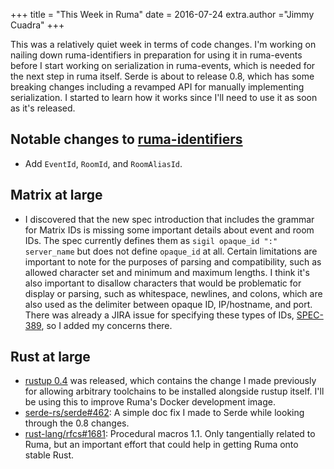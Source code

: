 +++
title = "This Week in Ruma"
date = 2016-07-24
extra.author ="Jimmy Cuadra"
+++

This was a relatively quiet week in terms of code changes.
I'm working on nailing down ruma-identifiers in preparation for using it in ruma-events before I start working on serialization in ruma-events, which is needed for the next step in ruma itself.
Serde is about to release 0.8, which has some breaking changes including a revamped API for manually implementing serialization.
I started to learn how it works since I'll need to use it as soon as it's released.

## Notable changes to [ruma-identifiers](https://github.com/ruma/ruma-identifiers)

* Add `EventId`, `RoomId`, and `RoomAliasId`.

## Matrix at large

* I discovered that the new spec introduction that includes the grammar for Matrix IDs is missing some important details about event and room IDs.
  The spec currently defines them as `sigil opaque_id ":" server_name` but does not define `opaque_id` at all.
  Certain limitations are important to note for the purposes of parsing and compatibility, such as allowed character set and minimum and maximum lengths.
  I think it's also important to disallow characters that would be problematic for display or parsing, such as whitespace, newlines, and colons, which are also used as the delimiter between opaque ID, IP/hostname, and port.
  There was already a JIRA issue for specifying these types of IDs, [SPEC-389](https://matrix.org/jira/browse/SPEC-389), so I added my concerns there.

## Rust at large

* [rustup 0.4](https://github.com/rust-lang-nursery/rustup.rs/releases/tag/0.4.0) was released, which contains the change I made previously for allowing arbitrary toolchains to be installed alongside rustup itself.
  I'll be using this to improve Ruma's Docker development image.
* [serde-rs/serde#462](https://github.com/serde-rs/serde/pull/462): A simple doc fix I made to Serde while looking through the 0.8 changes.
* [rust-lang/rfcs#1681](https://github.com/rust-lang/rfcs/pull/1681): Procedural macros 1.1.
  Only tangentially related to Ruma, but an important effort that could help in getting Ruma onto stable Rust.
